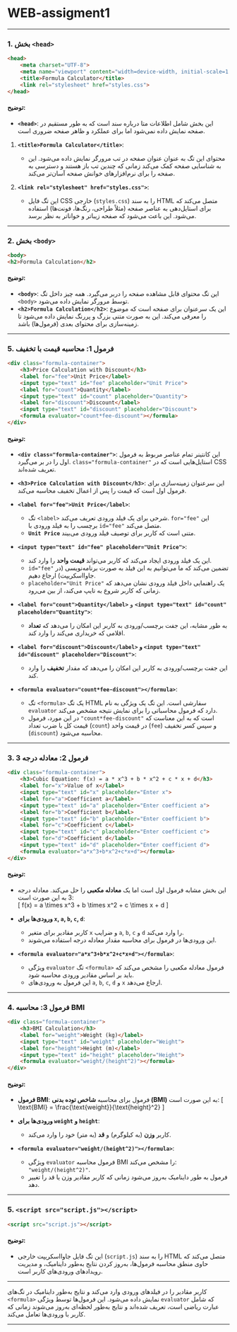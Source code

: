 # WEB-assigment1

---

### 1. **بخش `<head>`**

```html
<head>
    <meta charset="UTF-8">
    <meta name="viewport" content="width=device-width, initial-scale=1.0">
    <title>Formula Calculator</title>
    <link rel="stylesheet" href="styles.css">
</head>
```

#### توضیح:

- **`<head>`**: این بخش شامل اطلاعات متا درباره سند است که به طور مستقیم در صفحه نمایش داده نمی‌شود اما برای عملکرد و ظاهر صفحه ضروری است.

1. **`<title>Formula Calculator</title>`**:
    - محتوای این تگ به عنوان عنوان صفحه در تب مرورگر نمایش داده می‌شود. این به شناسایی صفحه کمک می‌کند زمانی که چندین تب باز هستند و دسترسی به صفحه را برای نرم‌افزارهای خوانش صفحه آسان‌تر می‌کند.

2. **`<link rel="stylesheet" href="styles.css">`**:
    - این تگ فایل CSS خارجی (`styles.css`) را به سند HTML متصل می‌کند که برای استایل‌دهی به عناصر صفحه (مثلاً طراحی، رنگ‌ها، فونت‌ها) استفاده می‌شود. این باعث می‌شود که صفحه زیباتر و خواناتر به نظر برسد.

---

### 2. **بخش `<body>`**

```html
<body>
<h2>Formula Calculation</h2>
```

#### توضیح:
- **`<body>`**: این تگ محتوای قابل مشاهده صفحه را دربر می‌گیرد. همه چیز داخل تگ `<body>` توسط مرورگر نمایش داده می‌شود.
- **`<h2>Formula Calculation</h2>`**: این یک سرعنوان برای صفحه است که موضوع را معرفی می‌کند. این به صورت متنی بزرگ و پررنگ نمایش داده می‌شود تا زمینه‌سازی برای محتوای بعدی (فرمول‌ها) باشد.

---

### 5. **فرمول 1: محاسبه قیمت با تخفیف**

```html
<div class="formula-container">
    <h3>Price Calculation with Discount</h3>
    <label for="fee">Unit Price</label>
    <input type="text" id="fee" placeholder="Unit Price">
    <label for="count">Quantity</label>
    <input type="text" id="count" placeholder="Quantity">
    <label for="discount">Discount</label>
    <input type="text" id="discount" placeholder="Discount">
    <formula evaluator="count*fee-discount"></formula>
</div>
```

#### توضیح:
- **`<div class="formula-container">`**: این کانتینر تمام عناصر مربوط به فرمول اول را در بر می‌گیرد. `class="formula-container"` استایل‌هایی است که در CSS تعریف شده‌اند.
- **`<h3>Price Calculation with Discount</h3>`**: این سرعنوان زمینه‌سازی برای فرمول اول است که قیمت را پس از اعمال تخفیف محاسبه می‌کند.

- **`<label for="fee">Unit Price</label>`**:
    - تگ `<label>` شرحی برای یک فیلد ورودی تعریف می‌کند. `for="fee"` این برچسب را به فیلد ورودی با `id="fee"` متصل می‌کند.
    - **`Unit Price`** متنی است که کاربر برای توصیف فیلد ورودی می‌بیند.

- **`<input type="text" id="fee" placeholder="Unit Price">`**:
    - این یک فیلد ورودی ایجاد می‌کند که کاربر می‌تواند **قیمت واحد** را وارد کند.
    - `id="fee"` تضمین می‌کند که ما می‌توانیم به این فیلد به صورت برنامه‌نویسی (در جاوااسکریپت) ارجاع دهیم.
    - `placeholder="Unit Price"` یک راهنمایی داخل فیلد ورودی نشان می‌دهد که زمانی که کاربر شروع به تایپ می‌کند، از بین می‌رود.

- **`<label for="count">Quantity</label>`** و **`<input type="text" id="count" placeholder="Quantity">`**:
    - به طور مشابه، این جفت برچسب/ورودی به کاربر این امکان را می‌دهد که **تعداد** اقلامی که خریداری می‌کند را وارد کند.

- **`<label for="discount">Discount</label>` و `<input type="text" id="discount" placeholder="Discount">`**:
    - این جفت برچسب/ورودی به کاربر این امکان را می‌دهد که مقدار **تخفیف** را وارد کند.

- **`<formula evaluator="count*fee-discount"></formula>`**:
    - تگ `<formula>` یک تگ HTML سفارشی است. این تگ یک ویژگی به نام `evaluator` دارد که فرمول محاسباتی را برای نمایش نتیجه مشخص می‌کند.
    - در این مورد، فرمول `"count*fee-discount"` است که به این معناست که قیمت کل با ضرب تعداد (`count`) در قیمت واحد (`fee`) و سپس کسر تخفیف (`discount`) محاسبه می‌شود.

---

### 3. **فرمول 2: معادله درجه 3**

```html
<div class="formula-container">
    <h3>Cubic Equation: f(x) = a * x^3 + b * x^2 + c * x + d</h3>
    <label for="x">Value of x</label>
    <input type="text" id="x" placeholder="Enter x">
    <label for="a">Coefficient a</label>
    <input type="text" id="a" placeholder="Enter coefficient a">
    <label for="b">Coefficient b</label>
    <input type="text" id="b" placeholder="Enter coefficient b">
    <label for="c">Coefficient c</label>
    <input type="text" id="c" placeholder="Enter coefficient c">
    <label for="d">Coefficient d</label>
    <input type="text" id="d" placeholder="Enter coefficient d">
    <formula evaluator="a*x^3+b*x^2+c*x+d"></formula>
</div>
```

#### توضیح:
- این بخش مشابه فرمول اول است اما یک **معادله مکعبی** را حل می‌کند. معادله درجه 3 به این صورت است:  
  \[ f(x) = a \times x^3 + b \times x^2 + c \times x + d \]

- **ورودی‌ها برای `x`, `a`, `b`, `c`, `d`**:
    - کاربر مقادیر برای متغیر `x` و ضرایب `a`, `b`, `c` و `d` را وارد می‌کند.
    - این ورودی‌ها در فرمول برای محاسبه مقدار معادله درجه استفاده می‌شوند.

- **`<formula evaluator="a*x^3+b*x^2+c*x+d"></formula>`**:
    - ویژگی `evaluator` تگ `<formula>` فرمول معادله مکعبی را مشخص می‌کند که باید بر اساس مقادیر ورودی محاسبه شود.
    - این فرمول به ورودی‌های `a`, `b`, `c`, `d` و `x` ارجاع می‌دهد.

---

### 4. **فرمول 3: محاسبه BMI**

```html
<div class="formula-container">
    <h3>BMI Calculation</h3>
    <label for="weight">Weight (kg)</label>
    <input type="text" id="weight" placeholder="Weight">
    <label for="height">Height (m)</label>
    <input type="text" id="height" placeholder="Height">
    <formula evaluator="weight/(height^2)"></formula>
</div>
```

#### توضیح:
- **فرمول BMI**: فرمول برای محاسبه **شاخص توده بدنی (BMI)** به این صورت است:
  \[ \text{BMI} = \frac{\text{weight}}{\text{height}^2} \]

- **ورودی‌ها برای `weight` و `height`**:
    - کاربر **وزن** (به کیلوگرم) و **قد** (به متر) خود را وارد می‌کند.

- **`<formula evaluator="weight/(height^2)"></formula>`**:
    - ویژگی `evaluator` فرمول محاسبه BMI را مشخص می‌کند: `"weight/(height^2)"`.
    - فرمول به طور داینامیک به‌روز می‌شود زمانی که کاربر مقادیر وزن یا قد را تغییر دهد.

---

### 5. **`<script src="script.js"></script>`**

```html
<script src="script.js"></script>
```

#### توضیح:
- این تگ فایل جاوااسکریپت خارجی (`script.js`) را به سند HTML متصل می‌کند که حاوی منطق محاسبه فرمول‌ها، به‌روز کردن نتایج به‌طور داینامیک، و مدیریت رویدادهای ورودی‌های کاربر است.

---

کاربر مقادیر را در فیلدهای ورودی وارد می‌کند و نتایج به‌طور داینامیک در تگ‌های `<formula>` نمایش داده می‌شود. این فرمول‌ها توسط ویژگی `evaluator` که شامل عبارت ریاضی است، تعریف شده‌اند و نتایج به‌طور لحظه‌ای به‌روز می‌شوند زمانی که کاربر با ورودی‌ها تعامل می‌کند.

---



